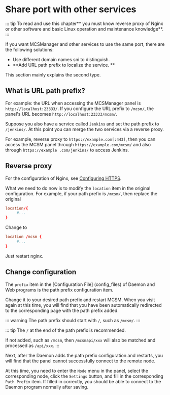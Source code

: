 # Share port with other services

::: tip
To read and use this chapter** you must know reverse proxy of Nginx or other software and basic Linux operation and maintenance knowledge**.
:::

If you want MCSManager and other services to use the same port, there are the following solutions:

- Use different domain names sni to distinguish.
- **Add URL path prefix to localize the service. **

This section mainly explains the second type.

## What is URL path prefix?

For example: the URL when accessing the MCSManager panel is `http://localhost:23333/`. If you configure the URL prefix to `/mcsm/`, the panel's URL becomes `http://localhost:23333/mcsm/`.

Suppose you also have a service called `Jenkins` and set the path prefix to `/jenkins/`. At this point you can merge the two services via a reverse proxy.

For example, reverse proxy to `https://example.com[:443]`, then you can access the MCSM panel through `https://example.com/mcsm/` and also through `https://example .com/jenkins/` to access Jenkins.

## Reverse proxy

For the configuration of Nginx, see [Configuring HTTPS](proxy_https).

What we need to do now is to modify the `location` item in the original configuration. For example, if your path prefix is `/mcsm/`, then replace the original

```conf
location/{
     #...
}
```

Change to

```conf
location /mcsm {
     #...
}
```

Just restart nginx.

## Change configuration

The `prefix` item in the [Configuration File] (config_files) of Daemon and Web programs is the path prefix configuration item.

Change it to your desired path prefix and restart MCSM. When you visit again at this time, you will find that you have been automatically redirected to the corresponding page with the path prefix added.

::: warning
The path prefix should start with `/`, such as `/mcsm/`.
:::

::: tip
The `/` at the end of the path prefix is recommended.

If not added, such as `/mcsm`, then `/mcsmapi/xxx` will also be matched and processed as `/api/xxx`.
:::

Next, after the Daemon adds the path prefix configuration and restarts, you will find that the panel cannot successfully connect to the remote node.

At this time, you need to enter the `Node` menu in the panel, select the corresponding node, click the `Settings` button, and fill in the corresponding `Path Prefix` item. If filled in correctly, you should be able to connect to the Daemon program normally after saving.

